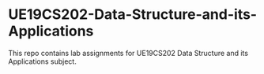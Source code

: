 # UE19CS202-Data-Structure-and-its-Applications
This repo contains lab assignments for UE19CS202 Data Structure and its Applications subject.
